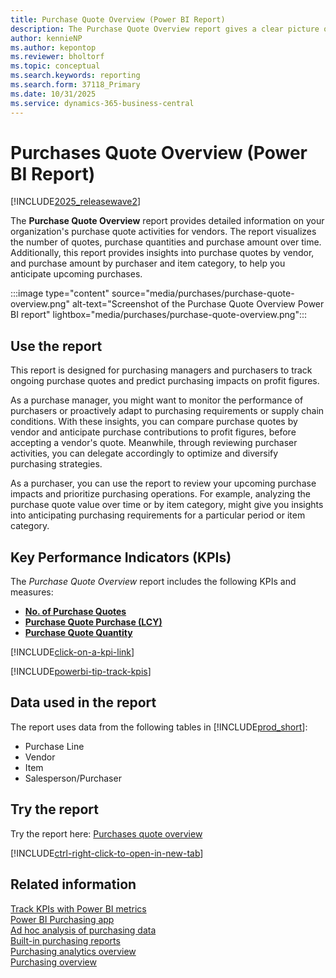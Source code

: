 ```yaml
---
title: Purchase Quote Overview (Power BI Report)
description: The Purchase Quote Overview report gives a clear picture of your organization's purchase quotes.
author: kennieNP
ms.author: kepontop
ms.reviewer: bholtorf
ms.topic: conceptual
ms.search.keywords: reporting
ms.search.form: 37118_Primary
ms.date: 10/31/2025
ms.service: dynamics-365-business-central
---
```


# Purchases Quote Overview (Power BI Report)

[!INCLUDE[2025_releasewave2](includes/2025_releasewave2.md)]

The **Purchase Quote Overview** report provides detailed information on your organization's purchase quote activities for vendors. The report visualizes the number of quotes, purchase quantities and purchase amount over time. Additionally, this report provides insights into purchase quotes by vendor, and purchase amount by purchaser and item category, to help you anticipate upcoming purchases.

:::image type="content" source="media/purchases/purchase-quote-overview.png" alt-text="Screenshot of the Purchase Quote Overview Power BI report" lightbox="media/purchases/purchase-quote-overview.png":::

## Use the report

This report is designed for purchasing managers and purchasers to track ongoing purchase quotes and predict purchasing impacts on profit figures.

As a purchase manager, you might want to monitor the performance of purchasers or proactively adapt to purchasing requirements or supply chain conditions. With these insights, you can compare purchase quotes by vendor and anticipate purchase contributions to profit figures, before accepting a vendor's quote. Meanwhile, through reviewing purchaser activities, you can delegate accordingly to optimize and diversify purchasing strategies.

As a purchaser, you can use the report to review your upcoming purchase impacts and prioritize purchasing operations. For example, analyzing the purchase quote value over time or by item category, might give you insights into anticipating purchasing requirements for a particular period or item category. 

## Key Performance Indicators (KPIs)

The *Purchase Quote Overview* report includes the following KPIs and measures: 

- [**No. of Purchase Quotes**](purchases-powerbi-kpis.md#no-of-purchase-quotes)
- [**Purchase Quote Purchase (LCY)**](purchases-powerbi-kpis.md#purchase-quote-purchase-lcy)
- [**Purchase Quote Quantity**](purchases-powerbi-kpis.md#purchase-quote-quantity)

[!INCLUDE[click-on-a-kpi-link](includes/click-on-a-kpi-link.md)] 

[!INCLUDE[powerbi-tip-track-kpis](includes/powerbi-tip-track-kpis.md)]

## Data used in the report

The report uses data from the following tables in [!INCLUDE[prod_short](includes/prod_short.md)]:  

- Purchase Line
- Vendor
- Item
- Salesperson/Purchaser

## Try the report

Try the report here: [Purchases quote overview](https://businesscentral.dynamics.com?page=37118)

[!INCLUDE[ctrl-right-click-to-open-in-new-tab](includes/ctrl-right-click-to-open-in-new-tab.md)]

## Related information

[Track KPIs with Power BI metrics](track-kpis-with-power-bi-metrics.md)  
[Power BI Purchasing app](purchases-powerbi-app.md)  
[Ad hoc analysis of purchasing data](ad-hoc-analysis-purchasing.md)  
[Built-in purchasing reports](purchase-reports.md)  
[Purchasing analytics overview](purchasing-analytics-overview.md)  
[Purchasing overview](purchasing-manage-purchasing.md)  
